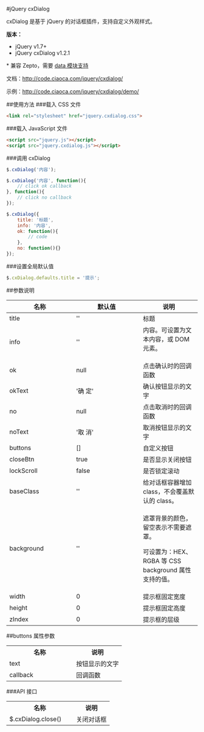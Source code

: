 #jQuery cxDialog

cxDialog 是基于 jQuery 的对话框插件，支持自定义外观样式。

**版本：**
* jQuery v1.7+
* jQuery cxDialog v1.2.1

\* 兼容 Zepto，需要 [data 模块支持](https://github.com/madrobby/zepto/blob/master/src/data.js)

文档：http://code.ciaoca.com/jquery/cxdialog/

示例：http://code.ciaoca.com/jquery/cxdialog/demo/

##使用方法
###载入 CSS 文件
```html
<link rel="stylesheet" href="jquery.cxdialog.css">
```

###载入 JavaScript 文件
```html
<script src="jquery.js"></script>
<script src="jquery.cxdialog.js"></script>
```

###调用 cxDialog
```javascript
$.cxDialog('内容');

$.cxDialog('内容', function(){
    // click ok callback
}, function(){
    // click no callback
});

$.cxDialog({
    title: '标题',
    info: '内容',
    ok: function(){
        // code
    },
    no: function(){}
});
```

###设置全局默认值
``` javascript
$.cxDialog.defaults.title = '提示';
```

##参数说明
<table class="manual_table table_form">
	<thead>
		<tr>
			<th width="160">名称</th>
			<th width="160">默认值</th>
			<th>说明</th>
		</tr>
	</thead>
	<tr>
		<td>title</td>
		<td>''</td>
		<td>标题</td>
	</tr>
	<tr>
		<td>info</td>
		<td>''</td>
		<td>内容。可设置为文本内容，或 DOM 元素。</p>
		</td>
	</tr>
	<tr>
		<td>ok</td>
		<td>null</td>
		<td>点击确认时的回调函数</td>
	</tr>
	<tr>
		<td>okText</td>
		<td>'确 定'</td>
		<td>确认按钮显示的文字</td>
	</tr>
	<tr>
		<td>no</td>
		<td>null</td>
		<td>点击取消时的回调函数</td>
	</tr>
	<tr>
		<td>noText</td>
		<td>'取 消'</td>
		<td>取消按钮显示的文字</td>
	</tr>
	<tr>
		<td>buttons</td>
		<td>[]</td>
		<td>自定义按钮</td>
	</tr>
	<tr>
		<td>closeBtn</td>
		<td>true</td>
		<td>是否显示关闭按钮</td>
	</tr>
	<tr>
		<td>lockScroll</td>
		<td>false</td>
		<td>是否锁定滚动</td>
	</tr>
	<tr>
		<td>baseClass</td>
		<td>''</td>
		<td>给对话框容器增加 class，不会覆盖默认的 class。</td>
	</tr>
	<tr>
		<td>background</td>
		<td>''</td>
		<td><p>遮罩背景的颜色，留空表示不需要遮罩。</p>
			<p>可设置为：HEX、RGBA 等 CSS background 属性支持的值。</p>
		</td>
	</tr>
	<tr>
		<td>width</td>
		<td>0</td>
		<td>提示框固定宽度</td>
	</tr>
	<tr>
		<td>height</td>
		<td>0</td>
		<td>提示框固定高度</td>
	</tr>
	<tr>
		<td>zIndex</td>
		<td>0</td>
		<td>提示框的层级</td>
	</tr>
</table>

##buttons 属性参数
<table>
    <tr>
        <th width="160">名称</th>
        <th>说明</th>
    </tr>
    <tr>
        <td>text</td>
        <td>按钮显示的文字</td>
    </tr>
    <tr>
        <td>callback</td>
        <td>回调函数</td>
    </tr>
</table>

###API 接口
<table>
    <tr>
        <th width="160">名称</th>
        <th>说明</th>
    </tr>
    <tr>
        <td>$.cxDialog.close()</td>
        <td>关闭对话框</td>
    </tr>
</table>
